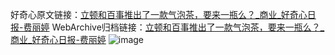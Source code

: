 好奇心原文链接：[立顿和百事推出了一款气泡茶，要来一瓶么？_商业_好奇心日报-费丽婷](https://www.qdaily.com/articles/7036.html)
WebArchive归档链接：[立顿和百事推出了一款气泡茶，要来一瓶么？_商业_好奇心日报-费丽婷](http://web.archive.org/web/20190623171643/https://www.qdaily.com/articles/7036.html)
![image](http://ww3.sinaimg.cn/large/007d5XDply1g3wbdm09d8j30u02snaww)